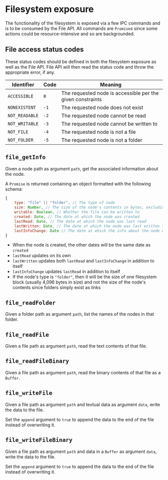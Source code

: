 # Filesystem exposure
The functionality of the filesystem is exposed via a few IPC commands and is to
be consumed by the File API. All commands are `Promise`s since some actions
could be resource-intensive and so are backgrounded.

## File access status codes
These status codes should be defined in both the filesystem exposure as well as
the File API. File API will then read the status code and throw the appropriate
error, if any.

| Identifier     | Code | Meaning                                                    |
|----------------|------|------------------------------------------------------------|
| `ACCESSIBLE`   |  `0` | The requested node is accessible per the given constraints |
| `NONEXISTENT`  | `-1` | The requested node does not exist                          |
| `NOT_READABLE` | `-2` | The requested node cannot be read                          |
| `NOT_WRITABLE` | `-3` | The requested node cannot be written to                    |
| `NOT_FILE`     | `-4` | The requested node is not a file                           |
| `NOT_FOLDER`   | `-5` | The requested node is not a folder                         |

## `file_getInfo`
Given a node path as argument `path`, get the associated information about the
node. 

A `Promise` is returned containing an object formatted with the following
schema:

```javascript
{
    type: "file" || "folder", // The type of node
    size: Number, // The size of the node's contents in bytes, excluding the node's name and info
    writable: Boolean, // Whether the file can be written to
    created: Date, // The date at which the node was created
    lastRead: Date, // The date at which the node was last read
    lastWritten: Date, // The date at which the node was last written to
    lastInfoChange: Date // The date at which the info about the node was last changed
}
```

* When the node is created, the other dates will be the same date as `created`
* `lastRead` updates on its own
* `lastWritten` updates both `lastRead` and `lastInfoChange` in addition to
  itself
* `lastInfoChange` updates `lastRead` in addition to itself
* If the node's type is `"folder"`, then it will be the size of one filesystem
  block (usually 4,096 bytes in size) and not the size of the node's contents
  since folders simply exist as links

## `file_readFolder`
Given a folder path as argument `path`, list the names of the nodes in that
folder.

## `file_readFile`
Given a file path as argument `path`, read the text contents of that file.

## `file_readFileBinary`
Given a file path as argument `path`, read the binary contents of that file as
a `Buffer`.

## `file_writeFile`
Given a file path as argument `path` and textual data as argument `data`, write
the data to the file.

Set the `append` argument to `true` to append the data to the end of the file
instead of overwriting it.

## `file_writeFileBinary`
Given a file path as argument `path` and data in a `Buffer` as argument `data`,
write the data to the file.

Set the `append` argument to `true` to append the data to the end of the file
instead of overwriting it.